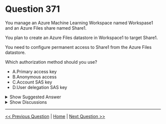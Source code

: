 # Question 371

You manage an Azure Machine Learning Workspace named Workspase1 and an Azure Files share named Share1.

You plan to create an Azure Files datastore in Workspace1 to target Share1.

You need to configure permanent access to Share1 from the Azure Files datastore.

Which authorization method should you use?

- A.Primary access key
- B.Anonymous access
- C.Account SAS key
- D.User delegation SAS key

<details>
  <summary>Show Suggested Answer</summary>

<strong>C</strong><br>

</details>

<details>
  <summary>Show Discussions</summary>

<blockquote><p><strong>7bbe541</strong> <code>(Thu 08 May 2025 23:48)</code> - <em>Upvotes: 2</em></p><p>A. Primary access key
Why?

    Primary access key provides persistent, full access to the Azure Storage account (including the Azure Files share).

    It does not expire (unlike SAS keys), making it ideal for long-term access in ML workloads.

    Azure ML datastores require stable credentials for reliable data access during training and inference.</p></blockquote>

</details>

---

[<< Previous Question](question_370.md) | [Home](../index.md) | [Next Question >>](question_372.md)
